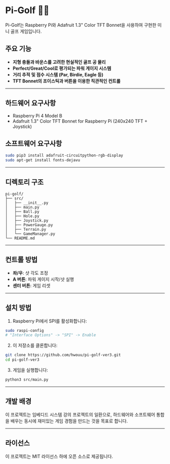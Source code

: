 # Pi-Golf 🏌️‍♂️

Pi-Golf는 Raspberry Pi와 Adafruit 1.3" Color TFT Bonnet을 사용하여 구현한 미니 골프 게임입니다.

## 주요 기능

- **지형 충돌과 바운스를 고려한 현실적인 골프 공 물리**
- **Perfect/Great/Cool로 평가되는 파워 게이지 시스템**
- **거리 추적 및 점수 시스템 (Par, Birdie, Eagle 등)**
- **TFT Bonnet의 조이스틱과 버튼을 이용한 직관적인 컨트롤**

---

## 하드웨어 요구사항

- Raspberry Pi 4 Model B
- Adafruit 1.3" Color TFT Bonnet for Raspberry Pi (240x240 TFT + Joystick)

## 소프트웨어 요구사항

```bash
sudo pip3 install adafruit-circuitpython-rgb-display
sudo apt-get install fonts-dejavu
```

---

## 디렉토리 구조

```
pi-golf/
├── src/
│   ├── __init__.py
│   ├── main.py
│   ├── Ball.py
│   ├── Hole.py
│   ├── Joystick.py
│   ├── PowerGauge.py
│   ├── Terrain.py
│   └── GameManager.py
└── README.md
```

---

## 컨트롤 방법

- **좌/우**: 샷 각도 조정
- **A 버튼**: 파워 게이지 시작/샷 실행
- **센터 버튼**: 게임 리셋

---

## 설치 방법

1. Raspberry Pi에서 SPI를 활성화합니다:
```bash
sudo raspi-config
# "Interface Options" -> "SPI" -> Enable
```

2. 이 저장소를 클론합니다:
```bash
git clone https://github.com/hwouu/pi-golf-ver3.git
cd pi-golf-ver3
```

3. 게임을 실행합니다:
```bash
python3 src/main.py
```

---

## 개발 배경

이 프로젝트는 임베디드 시스템 강의 프로젝트의 일환으로, 하드웨어와 소프트웨어 통합을 배우는 동시에 재미있는 게임 경험을 만드는 것을 목표로 합니다.

---

## 라이선스

이 프로젝트는 MIT 라이선스 하에 오픈 소스로 제공됩니다.


